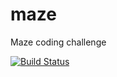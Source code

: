 # maze
Maze coding challenge

[![Build Status](https://travis-ci.com/rehan-shariff/maze.svg?branch=master)](https://travis-ci.com/rehan-shariff/maze)
